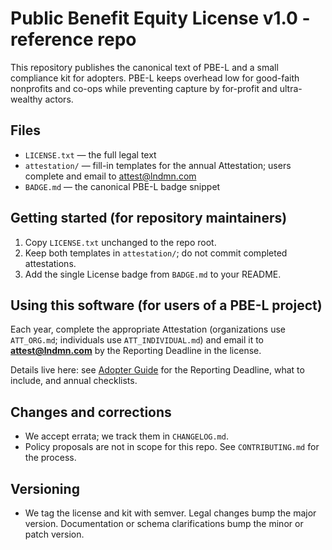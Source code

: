 # Public Benefit Equity License v1.0 - reference repo

This repository publishes the canonical text of PBE-L and a small compliance kit for adopters. PBE-L keeps overhead low for good-faith nonprofits and co-ops while preventing capture by for-profit and ultra-wealthy actors.

## Files
- `LICENSE.txt` — the full legal text
- `attestation/` — fill-in templates for the annual Attestation; users complete and email to attest@lndmn.com
- `BADGE.md` — the canonical PBE-L badge snippet

## Getting started (for repository maintainers)
1) Copy `LICENSE.txt` unchanged to the repo root.
2) Keep both templates in `attestation/`; do not commit completed attestations.
3) Add the single License badge from `BADGE.md` to your README.

## Using this software (for users of a PBE-L project)
Each year, complete the appropriate Attestation (organizations use `ATT_ORG.md`; individuals use `ATT_INDIVIDUAL.md`) and email it to **attest@lndmn.com** by the Reporting Deadline in the license.

Details live here: see [Adopter Guide](./ADOPTER_GUIDE.md) for the Reporting Deadline, what to include, and annual checklists.

## Changes and corrections
- We accept errata; we track them in `CHANGELOG.md`.
- Policy proposals are not in scope for this repo. See `CONTRIBUTING.md` for the process.

## Versioning
- We tag the license and kit with semver. Legal changes bump the major version. Documentation or schema clarifications bump the minor or patch version.

